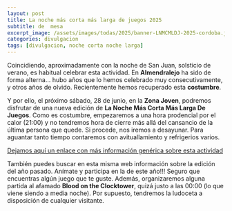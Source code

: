 ```yaml
---
layout: post
title: La noche más corta más larga de juegos 2025
subtitle: de  mesa
excerpt_image: /assets/images/todas/2025/banner-LNMCMLDJ-2025-cordoba.jpg
categories: divulgacion
tags: [divulgacion, noche corta noche larga]
---
```


Coincidiendo, aproximadamente con la noche de San Juan, solsticio de verano, es habitual celebrar esta actividad. En <b>Almendralejo</b> ha sido de forma alterna... hubo años que lo hemos celebrado muy consecutivamente, y otros años de olvido. Recientemente hemos recuperado esta <b>costumbre</b>.

Y por ello, el próximo sábado, 28 de junio, en la <b>Zona Joven</b>, podremos disfrutar de una nueva edición de <b>La Noche Más Corta Más Larga De Juegos</b>. Como es costumbre, empezaremos a una hora prodencial por el calor (21:00) y no tendremos hora de cierre más allá del cansancio de la última persona que quede. Si procede, nos iremos a desayunar. Para aguantar tanto tiempo contaremos con avituallamiento y refrigerios varios.

[Dejamos aquí un enlace con más información genérica sobre esta actividad](https://juventud.cordoba.es/la-noche-mas-corta-mas-larga-2025/)

También puedes buscar en esta misma web información sobre la edición del año pasado. Anímate y participa en la de este año!!! Seguro que encuentras algún juego que te guste. Además, organizaremos alguna partida al afamado <b>Blood on the Clocktower</b>, quizá justo a las 00:00 (lo que viene siendo a media noche). Por supuesto, tendremos la ludoceta a disposición de cualquier visitante.